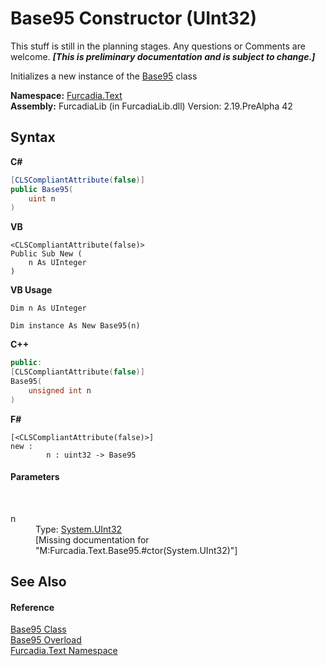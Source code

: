 # Base95 Constructor (UInt32)
This stuff is still in the planning stages. Any questions or Comments are welcome. _**\[This is preliminary documentation and is subject to change.\]**_

Initializes a new instance of the <a href="T_Furcadia_Text_Base95">Base95</a> class

**Namespace:**&nbsp;<a href="N_Furcadia_Text">Furcadia.Text</a><br />**Assembly:**&nbsp;FurcadiaLib (in FurcadiaLib.dll) Version: 2.19.PreAlpha 42

## Syntax

**C#**<br />
``` C#
[CLSCompliantAttribute(false)]
public Base95(
	uint n
)
```

**VB**<br />
``` VB
<CLSCompliantAttribute(false)>
Public Sub New ( 
	n As UInteger
)
```

**VB Usage**<br />
``` VB Usage
Dim n As UInteger

Dim instance As New Base95(n)
```

**C++**<br />
``` C++
public:
[CLSCompliantAttribute(false)]
Base95(
	unsigned int n
)
```

**F#**<br />
``` F#
[<CLSCompliantAttribute(false)>]
new : 
        n : uint32 -> Base95
```


#### Parameters
&nbsp;<dl><dt>n</dt><dd>Type: <a href="http://msdn2.microsoft.com/en-us/library/ctys3981" target="_blank">System.UInt32</a><br />\[Missing <param name="n"/> documentation for "M:Furcadia.Text.Base95.#ctor(System.UInt32)"\]</dd></dl>

## See Also


#### Reference
<a href="T_Furcadia_Text_Base95">Base95 Class</a><br /><a href="Overload_Furcadia_Text_Base95__ctor">Base95 Overload</a><br /><a href="N_Furcadia_Text">Furcadia.Text Namespace</a><br />